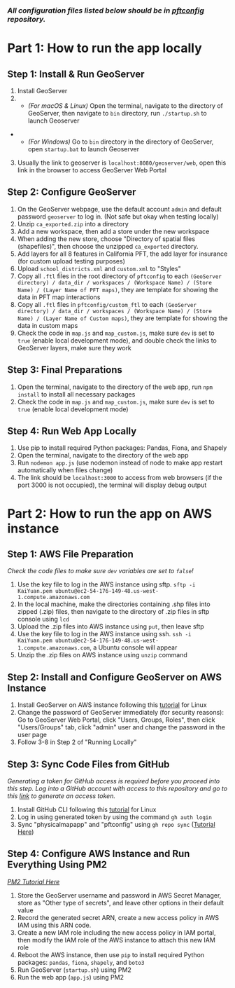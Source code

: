 ### *All configuration files listed below should be in [pftconfig](https://github.com/kaiyuanh2/pftappconfig) repository.*

# Part 1: How to run the app locally

## Step 1: Install & Run GeoServer
1. Install GeoServer
2. - *(For macOS & Linux)* Open the terminal, navigate to the directory of GeoServer, then navigate to `bin` directory, run `./startup.sh` to launch Geoserver
 - - *(For Windows)* Go to `bin` directory in the directory of GeoServer, open `startup.bat` to launch Geoserver
3. Usually the link to geoserver is `localhost:8080/geoserver/web`, open this link in the browser to access GeoServer Web Portal

## Step 2: Configure GeoServer
1. On the GeoServer webpage, use the default account `admin` and default password `geoserver` to log in. (Not safe but okay when testing locally)
2. Unzip `ca_exported.zip` into a directory
3. Add a new workspace, then add a store under the new workspace
4. When adding the new store, choose "Directory of spatial files (shapefiles)", then choose the unzipped `ca_exported` directory.
5. Add layers for all 8 features in California PFT, the add layer for insurance (for custom upload testing purposes)
6. Upload `school_districts.xml` and `custom.xml` to "Styles"
7. Copy all `.ftl` files in the root directory of `pftconfig` to each `(GeoServer directory) / data_dir / workspaces / (Workspace Name) / (Store Name) / (Layer Name of PFT maps)`, they are template for showing the data in PFT map interactions
8. Copy all `.ftl` files in `pftconfig/custom_ftl` to each `(GeoServer directory) / data_dir / workspaces / (Workspace Name) / (Store Name) / (Layer Name of Custom maps)`, they are template for showing the data in custom maps
9. Check the code in `map.js` and `map_custom.js`, make sure `dev` is set to `true` (enable local development mode), and double check the links to GeoServer layers, make sure they work

## Step 3: Final Preparations
1. Open the terminal, navigate to the directory of the web app, run `npm install` to install all necessary packages
2. Check the code in `map.js` and `map_custom.js`, make sure `dev` is set to `true` (enable local development mode)

## Step 4: Run Web App Locally
1. Use pip to install required Python packages: Pandas, Fiona, and Shapely
2. Open the terminal, navigate to the directory of the web app
3. Run `nodemon app.js` (use nodemon instead of node to make app restart automatically when files change)
4. The link should be `localhost:3000` to access from web browsers (if the port 3000 is not occupied), the terminal will display debug output

# Part 2: How to run the app on AWS instance

## Step 1: AWS File Preparation
*Check the code files to make sure `dev` variables are set to `false`!*
1. Use the key file to log in the AWS instance using sftp. `sftp -i KaiYuan.pem ubuntu@ec2-54-176-149-48.us-west-1.compute.amazonaws.com`
2. In the local machine, make the directories containing .shp files into zipped (.zip) files, then navigate to the directory of .zip files in sftp console using `lcd`
3. Upload the .zip files into AWS instance using `put`, then leave sftp
4. Use the key file to log in the AWS instance using ssh. `ssh -i KaiYuan.pem ubuntu@ec2-54-176-149-48.us-west-1.compute.amazonaws.com`, a Ubuntu console will appear
5. Unzip the .zip files on AWS instance using `unzip` command

## Step 2: Install and Configure GeoServer on AWS Instance
1. Install GeoServer on AWS instance following this [tutorial](https://docs.geoserver.org/latest/en/user/installation/linux.html) for Linux
2. Change the password of GeoServer immediately (for security reasons): Go to GeoServer Web Portal, click "Users, Groups, Roles", then click "Users/Groups" tab, click "admin" user and change the password in the user page
3. Follow 3-8 in Step 2 of "Running Locally"

## Step 3: Sync Code Files from GitHub
*Generating a token for GitHub access is required before you proceed into this step. Log into a GitHub account with access to this repository and go to this [link](https://github.com/settings/tokens) to generate an access token.*
1. Install GitHub CLI following this [tutorial](https://github.com/cli/cli/blob/trunk/docs/install_linux.md) for Linux
2. Log in using generated token by using the command `gh auth login`
3. Sync "physicalmapapp" and "pftconfig" using `gh repo sync` ([Tutorial Here](https://cli.github.com/manual/gh_repo_sync))

## Step 4: Configure AWS Instance and Run Everything Using PM2
*[PM2 Tutorial Here](https://pm2.keymetrics.io/docs/usage/quick-start/)*
1. Store the GeoServer username and password in AWS Secret Manager, store as "Other type of secrets", and leave other options in their default value
2. Record the generated secret ARN, create a new access policy in AWS IAM using this ARN code.
3. Create a new IAM role including the new access policy in IAM portal, then modify the IAM role of the AWS instance to attach this new IAM role
4. Reboot the AWS instance, then use `pip` to install required Python packages: `pandas`, `fiona`, `shapely`, and `boto3`
5. Run GeoServer (`startup.sh`) using PM2
6. Run the web app (`app.js`) using PM2

